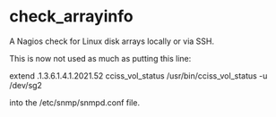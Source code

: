 # check_arrayinfo
A Nagios check for Linux disk arrays locally or via SSH.

This is now not used as much as putting this line:

extend .1.3.6.1.4.1.2021.52 cciss_vol_status /usr/bin/cciss_vol_status -u /dev/sg2

into the /etc/snmp/snmpd.conf file.
